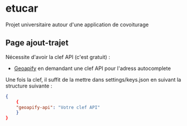 # etucar
Projet universitaire autour d'une application de covoiturage

## Page ajout-trajet
Nécessite d'avoir la clef API (c'est gratuit) :
- [Geoapify](https://www.geoapify.com/) en demandant une clef API pour l'adress autocomplete

Une fois la clef, il suffit de la mettre dans settings/keys.json en suivant la structure suivante :
```json
{
    {
    "geoapify-api": "Votre clef API"
    }
}
```
